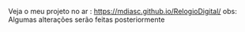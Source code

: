 Veja o meu projeto no ar : https://mdiasc.github.io/RelogioDigital/
obs: Algumas alterações serão feitas posteriormente
